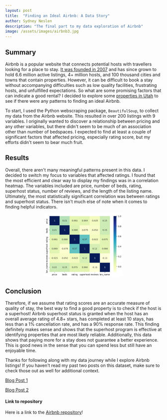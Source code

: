 ```yaml
---
layout: post
title:  "Finding an Ideal Airbnb: A Data Story"
author: Sydney Neslen
description: "The final part to my data exploration of Airbnb"
image: /assets/images/airbnb3.jpg
---
```


## Summary

Airbnb is a popular website that connects potential hosts with travellers looking for a place to stay. [It was founded in 2007](https://news.airbnb.com/about-us/) and has since grown to hold 6.6 million active listings, 4+ million hosts, and 100 thousand cities and towns that contain properties. However, it can be difficult to book a stay without accompanying difficulties such as low quality facilities, frustrating hosts, and unfulfilled expectations. So what are some promising factors that can indicate a good rental? I decided to explore some [properties in Utah](https://www.airbnb.com/utah-united-states/stays) to see if there were any patterns to finding an ideal Airbnb. 

To start, I used the Python webscraping package, `BeautifulSoup`, to collect my data from the Airbnb website. This resulted in over 200 listings with 9 variables. I originally wanted to discover a relationship between pricing and any other variables, but there didn't seem to be much of an association other than number of bedspaces. I expected to find at least a couple of significant factors that affected pricing, especially rating score, but my efforts didn't seem to bear much fruit. 


## Results

Overall, there aren't many meaningful patterns present in this data. I decided to switch my focus to variables that affected ratings. I found that the most efficient and clear way to display my findings was in a correlation heatmap. The variables included are price, number of beds, rating, superhost status, number of reviews, and the length of the listing name. Ultimately, the most statistically significant correlation was between ratings and superhost status. There isn't much else of note when it comes to finding helpful indicators. 


<div style="text-align: center;">
<img src="https://raw.githubusercontent.com/sneslen/my386blog/main/assets/images/corr_heatmap.png" alt="" style="width:50%;"/> 
</div>


## Conclusion

Therefore, if we assume that rating scores are an accurate measure of quality of stay, the best way to find a good property is to check if the host is a superhost! Airbnb superhost status is granted when the host has an overall average rating of 4.8+ stars, has completed at least 10 stays, has less than a 1% cancellation rate, and has a 90% response rate. This finding definitely makes sense and shows that the superhost program is effective at identifying properties that are most likely reliable. Additionally, this data shows that paying more for a stay does not guarantee a better experience. This is good news in the sense that you can spend less but still have an enjoyable time. 


Thanks for following along with my data journey while I explore Airbnb listings! If you haven't read my past two posts on this dataset, make sure to check those out as well for additional context.   

[Blog Post 1](https://sneslen.github.io/my386blog/2023/03/15/blog-three-a-repo.html)  

[Blog Post 2](https://sneslen.github.io/my386blog/2023/03/15/blog-three-b-eda.html)  



#### Link to repository
Here is a link to the [Airbnb repository](https://github.com/sneslen/airbnb.git)!